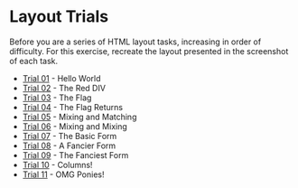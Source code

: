 Layout Trials
=============
Before you are a series of HTML layout tasks, increasing in order of difficulty. For this exercise, recreate the layout presented in the screenshot of each task.

* [Trial 01](001.md) - Hello World
* [Trial 02](002.md) - The Red DIV
* [Trial 03](003.md) - The Flag
* [Trial 04](004.md) - The Flag Returns
* [Trial 05](005.md) - Mixing and Matching
* [Trial 06](006.md) - Mixing and Mixing
* [Trial 07](007.md) - The Basic Form
* [Trial 08](008.md) - A Fancier Form
* [Trial 09](009.md) - The Fanciest Form
* [Trial 10](010.md) - Columns!
* [Trial 11](011.md) - OMG Ponies!

